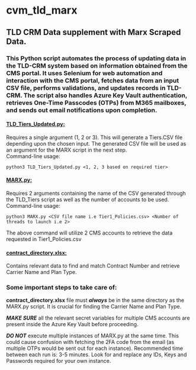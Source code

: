 # cvm_tld_marx
## TLD CRM Data supplement with Marx Scraped Data.

### This Python script automates the process of updating data in the TLD-CRM system based on information obtained from the CMS portal. It uses Selenium for web automation and interaction with the CMS portal, fetches data from an input CSV file, performs validations, and updates records in TLD-CRM. The script also handles Azure Key Vault authentication, retrieves One-Time Passcodes (OTPs) from M365 mailboxes, and sends out email notifications upon completion.

#### **[TLD_Tiers_Updated.py:](https://drive.google.com/file/d/17crFL5IsGIfHzQLltWNMmDT0d8lzs8fH/view 'Detailed Documentation')**
Requires a single argument (1, 2 or 3). This will generate a Tiers.CSV file depending upon the chosen input. The generated CSV file will be used as an argument for the MARX script in the next step. <br>
Command-line usage:<br>
```
python3 TLD_Tiers_Updated.py <1, 2, 3 based on required tier>
```

#### **[MARX.py:](https://drive.google.com/file/d/1cD2_oX9T9ai0lBaaGYP_R7U50drn_o8M/view 'Detailed Documentation')**
Requires 2 arguments containing the name of the CSV generated through the TLD_Tiers script as well as the number of accounts to be used.<br>
Command-line usage:<br>
```
python3 MARX.py <CSV file name i.e Tier1_Policies.csv> <Number of threads to launch i.e 2>
```
The above command will utilize 2 CMS accounts to retrieve the data requested in Tier1_Policies.csv
#### **[contract_directory.xlsx:](https://docs.google.com/spreadsheets/d/1RueedxgYvXycOgmRffDHv26vmcbpUE5bPt3PNB-a35w/edit 'Google Spreadsheet')**
Contains relevant data to find and match Contract Number and retrieve Carrier Name and Plan Type.

### **Some important steps to take care of**:
**contract_directory.xlsx** file must __*always*__ be in the same directory as the MARX.py script. It is crucial for finding the Carrier Name and Plan Type.

__*MAKE SURE*__ all the relevant secret variables for multiple CMS accounts are present inside the Azure Key Vault before proceeding.

__*DO NOT*__ execute multiple instances of MARX.py at the same time. This could cause confusion with fetching the 2FA code from the email (as multiple OTPs would be sent out for each instance).
Recommended time between each run is: 3-5 minutes. Look for and replace any IDs, Keys and Passwords required for your own instance.



